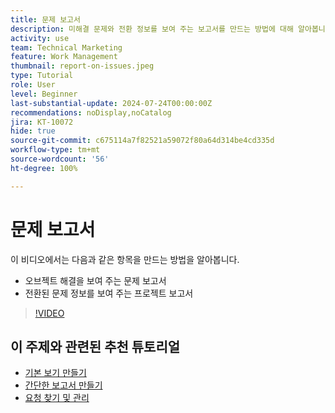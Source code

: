```yaml
---
title: 문제 보고서
description: 미해결 문제와 전환 정보를 보여 주는 보고서를 만드는 방법에 대해 알아봅니다.
activity: use
team: Technical Marketing
feature: Work Management
thumbnail: report-on-issues.jpeg
type: Tutorial
role: User
level: Beginner
last-substantial-update: 2024-07-24T00:00:00Z
recommendations: noDisplay,noCatalog
jira: KT-10072
hide: true
source-git-commit: c675114a7f82521a59072f80a64d314be4cd335d
workflow-type: tm+mt
source-wordcount: '56'
ht-degree: 100%

---
```


# 문제 보고서

이 비디오에서는 다음과 같은 항목을 만드는 방법을 알아봅니다.

* 오브젝트 해결을 보여 주는 문제 보고서
* 전환된 문제 정보를 보여 주는 프로젝트 보고서


>[!VIDEO](https://video.tv.adobe.com/v/3432002/?quality=12&learn=on)


## 이 주제와 관련된 추천 튜토리얼

* [기본 보기 만들기](/help/reporting/basic-reporting/create-a-basic-view.md)
* [간단한 보고서 만들기](/help/reporting/basic-reporting/create-a-simple-report.md)
* [요청 찾기 및 관리](/help/manage-work/issues-requests/find-requests.md)


